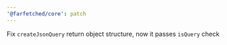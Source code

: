 ```yaml
---
'@farfetched/core': patch
---
```


Fix `createJsonQuery` return object structure, now it passes `isQuery` check
